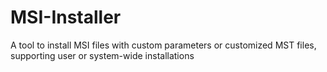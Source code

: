 # MSI-Installer
A tool to install MSI files with custom parameters or customized MST files, supporting user or system-wide installations
